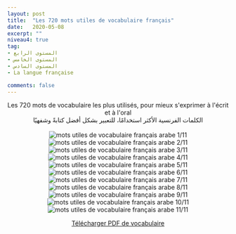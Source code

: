 ```yaml
---
layout: post
title:  "Les 720 mots utiles de vocabulaire français"
date:   2020-05-08
excerpt: ""
niveau4: true
tag:
- المستوى الرابع
- المستوى الخامس
- المستوى السادس 
- La langue française

comments: false
---
```

<center>
	   <img style="display: none;" src="/assets/img/thumbnails/4-vocabulaire-SanabilMedia.com.jpg" alt="" width="1" height="1">
Les 720 mots de vocabulaire les plus utilisés, pour mieux s'exprimer à l'écrit et à l'oral
<br>
الكلمات الفرنسية الأكثر استخدامًا، للتعبير بشكل أفضل كتابةً وشفهيًا
<br><br>
	   	<img src="/assets/img/01-Vocabulaire-SanabiMedia.jpg" alt="mots utiles de vocabulaire français arabe 1/11" >
	    <img src="/assets/img/02-Vocabulaire-SanabiMedia.jpg" alt="mots utiles de vocabulaire français arabe 2/11" >
	    <img src="/assets/img/03-Vocabulaire-SanabiMedia.jpg" alt="mots utiles de vocabulaire français arabe 3/11" >
	    <img src="/assets/img/04-Vocabulaire-SanabiMedia.jpg" alt="mots utiles de vocabulaire français arabe 4/11" >
	    <img src="/assets/img/05-Vocabulaire-SanabiMedia.jpg" alt="mots utiles de vocabulaire français arabe 5/11" >
	    <img src="/assets/img/06-Vocabulaire-SanabiMedia.jpg" alt="mots utiles de vocabulaire français arabe 6/11" >
	    <img src="/assets/img/07-Vocabulaire-SanabiMedia.jpg" alt="mots utiles de vocabulaire français arabe 7/11" >
	    <img src="/assets/img/08-Vocabulaire-SanabiMedia.jpg" alt="mots utiles de vocabulaire français arabe 8/11" >
	    <img src="/assets/img/09-Vocabulaire-SanabiMedia.jpg" alt="mots utiles de vocabulaire français arabe 9/11" >
	    <img src="/assets/img/10-Vocabulaire-SanabiMedia.jpg" alt="mots utiles de vocabulaire français arabe 10/11" >
	    <img src="/assets/img/11-Vocabulaire-SanabiMedia.jpg" alt="mots utiles de vocabulaire français arabe 11/11" >
<br>	
<p markdown="0"><a href="https://drive.google.com/u/0/uc?id=1riQJ6SDVx6dXIHlcV6b3o5t42OHY7XFE&export=download" class="btn">Télécharger PDF de vocabulaire</a></p>
</center>
